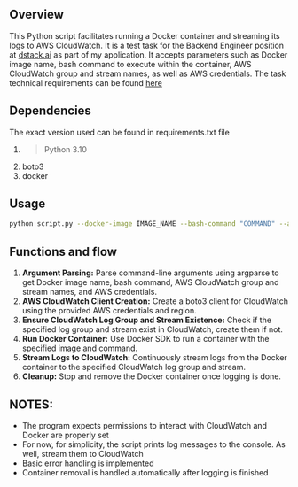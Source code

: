 ## Overview
This Python script facilitates running a Docker container and streaming its logs to AWS CloudWatch. It is a test task for the Backend Engineer position at [dstack.ai](https://dstack.ai) as part of my application.  It accepts parameters such as Docker image name, bash command to execute within the container, AWS CloudWatch group and stream names, as well as AWS credentials. The task technical requirements can be found [here](./Backend%20Engineer%20Test%20Task%20(Updated).pdf)

## Dependencies
The exact version used can be found in requirements.txt file
1. >Python 3.10
2. boto3
3. docker
   
## Usage
```bash
python script.py --docker-image IMAGE_NAME --bash-command "COMMAND" --aws-cloudwatch-group GROUP_NAME --aws-cloudwatch-stream STREAM_NAME --aws-access-key-id ACCESS_KEY --aws-secret-access-key SECRET_KEY --aws-region REGION
```
## Functions and flow
1.  **Argument Parsing:** Parse command-line arguments using argparse to get Docker image name, bash command, AWS CloudWatch group and stream names, and AWS credentials.
2. **AWS CloudWatch Client Creation:** Create a boto3 client for CloudWatch using the provided AWS credentials and region.
3. **Ensure CloudWatch Log Group and Stream Existence:** Check if the specified log group and stream exist in CloudWatch, create them if not.
4. **Run Docker Container:** Use Docker SDK to run a container with the specified image and command.
5. **Stream Logs to CloudWatch:** Continuously stream logs from the Docker container to the specified CloudWatch log group and stream.
6. **Cleanup:** Stop and remove the Docker container once logging is done.


## NOTES:
- The program expects permissions to interact with CloudWatch and Docker are properly set
- For now, for simplicity, the script prints log messages to the console. As well, stream them to CloudWatch
- Basic error handling is implemented
- Container removal is handled automatically after logging is finished
